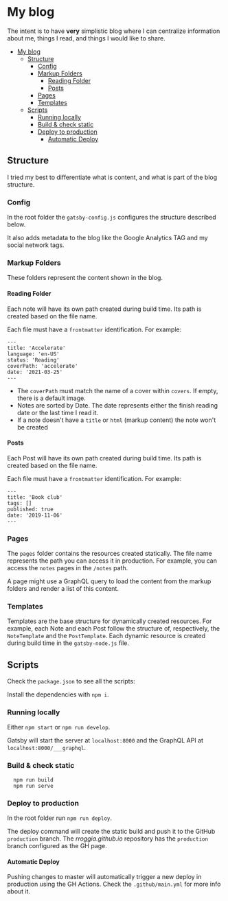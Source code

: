 # My blog
The intent is to have **very** simplistic blog where I can centralize information about me, things I read, and things I would like to share.

- [My blog](#my-blog)
  - [Structure](#structure)
    - [Config](#config)
    - [Markup Folders](#markup-folders)
      - [Reading Folder](#reading-folder)
      - [Posts](#posts)
    - [Pages](#pages)
    - [Templates](#templates)
  - [Scripts](#scripts)
    - [Running locally](#running-locally)
    - [Build & check static](#build--check-static)
    - [Deploy to production](#deploy-to-production)
      - [Automatic Deploy](#automatic-deploy)

## Structure
I tried my best to differentiate what is content, and what is part of the blog structure.

### Config

In the root folder the `gatsby-config.js` configures the structure described below.

It also adds metadata to the blog like the Google Analytics TAG and my social network tags.

### Markup Folders
These folders represent the content shown in the blog.

#### Reading Folder
Each note will have its own path created during build time. Its path is created based on the file name.

Each file must have a `frontmatter` identification. For example:

```
---
title: 'Accelerate'
language: 'en-US'
status: 'Reading'
coverPath: 'accelerate'
date: '2021-03-25'
---
```

- The `coverPath` must match the name of a cover within `covers`. If empty, there is a default image.
- Notes are sorted by Date. The date represents either the finish reading date or the last time I read it.
- If a note doesn't have a `title` or `html` (markup content) the note won't be created

#### Posts
Each Post will have its own path created during build time. Its path is created based on the file name.

Each file must have a `frontmatter` identification. For example:
```
---
title: 'Book club'
tags: []
published: true
date: '2019-11-06'
---
```

### Pages
The `pages` folder contains the resources created statically. The file name represents the path you can access it in production. For example, you can access the `notes` pages in the `/notes` path.

A page might use a GraphQL query to load the content from the markup folders and render a list of this content.

### Templates
Templates are the base structure for dynamically created resources. For example, each Note and each Post follow the structure of, respectively, the `NoteTemplate` and the `PostTemplate`. Each dynamic resource is created during build time in the `gatsby-node.js` file.


## Scripts
Check the `package.json` to see all the scripts:

Install the dependencies with `npm i`.

### Running locally
Either `npm start` or `npm run develop`.

Gatsby will start the server at `localhost:8000` and the GraphQL API at `localhost:8000/___graphql`.

### Build & check static

```
  npm run build 
  npm run serve
```

### Deploy to production
In the root folder run `npm run deploy`.

The deploy command will create the static build and push it to the GitHub `production` branch. The *rroggia.github.io* repository has the `production` branch configured as the GH page.

#### Automatic Deploy
Pushing changes to master will automatically trigger a new deploy in production using the GH Actions. Check the `.github/main.yml` for more info about it.